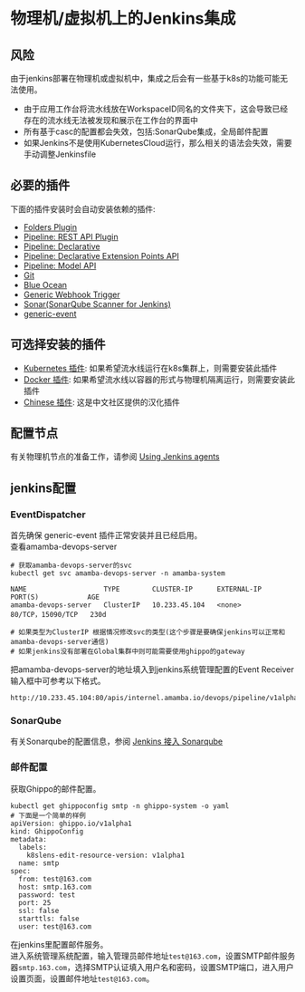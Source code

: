 # 物理机/虚拟机上的Jenkins集成

## 风险
由于jenkins部署在物理机或虚拟机中，集成之后会有一些基于k8s的功能可能无法使用。
- 由于应用工作台将流水线放在WorkspaceID同名的文件夹下，这会导致已经存在的流水线无法被发现和展示在工作台的界面中
- 所有基于casc的配置都会失效，包括:SonarQube集成，全局邮件配置
- 如果Jenkins不是使用KubernetesCloud运行，那么相关的语法会失效，需要手动调整Jenkinsfile

## 必要的插件
下面的插件安装时会自动安装依赖的插件:
- [Folders Plugin](https://plugins.jenkins.io/cloudbees-folder)
- [Pipeline: REST API Plugin](https://plugins.jenkins.io/pipeline-rest-api/)
- [Pipeline: Declarative](https://plugins.jenkins.io/pipeline-model-definition/)
- [Pipeline: Declarative Extension Points API](https://plugins.jenkins.io/pipeline-model-extensions)
- [Pipeline: Model API](https://plugins.jenkins.io/pipeline-model-api)
- [Git](https://plugins.jenkins.io/git)
- [Blue Ocean](https://plugins.jenkins.io/blueocean)
- [Generic Webhook Trigger](https://plugins.jenkins.io/generic-webhook-trigger)
- [Sonar(SonarQube Scanner for Jenkins)](https://plugins.jenkins.io/sonar)
- [generic-event](https://plugins.jenkins.io/generic-event)

## 可选择安装的插件

- [Kubernetes 插件](https://plugins.jenkins.io/kubernetes): 如果希望流水线运行在k8s集群上，则需要安装此插件
- [Docker 插件](https://plugins.jenkins.io/docker-plugin): 如果希望流水线以容器的形式与物理机隔离运行，则需要安装此插件
- [Chinese 插件](https://plugins.jenkins.io/localization-zh-cn): 这是中文社区提供的汉化插件

## 配置节点
有关物理机节点的准备工作，请参阅 [Using Jenkins agents](https://www.jenkins.io/doc/book/using/using-agents/)

## jenkins配置
### EventDispatcher
首先确保 generic-event 插件正常安装并且已经启用。  
查看amamba-devops-server
```shell
# 获取amamba-devops-server的svc
kubectl get svc amamba-devops-server -n amamba-system

NAME                   TYPE        CLUSTER-IP      EXTERNAL-IP   PORT(S)            AGE
amamba-devops-server   ClusterIP   10.233.45.104   <none>        80/TCP，15090/TCP   230d

# 如果类型为ClusterIP 根据情况修改svc的类型(这个步骤是要确保jenkins可以正常和amamba-devops-server通信)
# 如果jenkins没有部署在Global集群中则可能需要使用ghippo的gateway
```
把amamba-devops-server的地址填入到jenkins系统管理配置的Event Receiver输入框中可参考以下格式。
```text
http://10.233.45.104:80/apis/internel.amamba.io/devops/pipeline/v1alpha1/webhooks/jenkins
```

### SonarQube
有关Sonarqube的配置信息，参阅 [Jenkins 接入 Sonarqube](https://docs.daocloud.io/amamba/user-guide/pipeline/install-jenkins.html#jenkins_2)

### 邮件配置
获取Ghippo的邮件配置。
```shell
kubectl get ghippoconfig smtp -n ghippo-system -o yaml
# 下面是一个简单的样例
apiVersion: ghippo.io/v1alpha1
kind: GhippoConfig
metadata:
  labels:
    k8slens-edit-resource-version: v1alpha1
  name: smtp
spec:
  from: test@163.com
  host: smtp.163.com
  password: test
  port: 25
  ssl: false
  starttls: false
  user: test@163.com
```
在jenkins里配置邮件服务。  
进入系统管理系统配置，输入管理员邮件地址`test@163.com`，设置SMTP邮件服务器`smtp.163.com`，选择SMTP认证填入用户名和密码，设置SMTP端口，进入用户设置页面，设置邮件地址`test@163.com`。